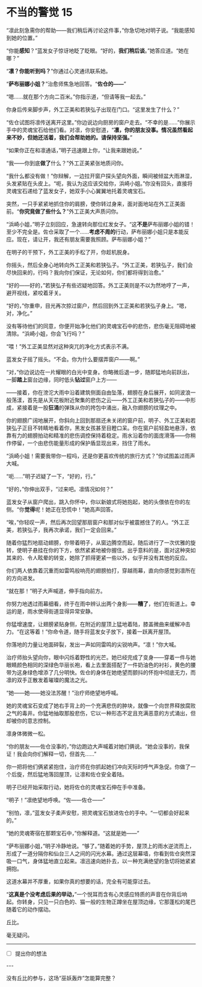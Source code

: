 # 不当的警觉 15

“凛此刻急需你的帮助——我们稍后再讨论这件事，”你急切地对明子说。“我能感知到她的位置。”

“你能**感知**？”蓝发女子惊讶地眨了眨眼。“好的，**我们稍后谈**。”她答应道。“她在哪？”

“**凛？你能听到吗？**”你通过心灵通讯联系她。

“**萨布丽娜小姐？**”治愈师焦急地回答。“**佐仓的——**”

“嗯……就在那个方向二百米。”你指示道，“但请等我一起去。”

你身后传来脚步声，外工正美和若狭弘子出现在门口。“这里发生了什么？”

“佐仓试图将凛传送离开这里。”你边说边向厨房的窗户走去。“不幸的是……”你展示手中的灵魂宝石给他们看。对凛，你安慰道，“**凛，你的朋友没事。情况虽然看起来不妙，但她还活着，我们会帮助她的。请保持坚强。**”

“如果你正在和凛通话，”明子迅速跟上你，“让我来跟她说。”

“我——你到底**做了**什么？”外工正美紧张地质问你。

“我什么都没有做！”你辩解，一边拉开窗户探头望向外面，瞬间被倾盆大雨淋湿，头发紧贴在头皮上。“呃，我认为这应该交给你，浜崎小姐。”你没有回头，直接将灵魂宝石递给了蓝发女子，她双手小心翼翼地托着灵魂宝石。

突然，一只手紧紧地抓住你的肩膀，使你转过身来，面对面地站在外工正美面前。“**你究竟做了些什么？**”外工正美大声质问你。

“浜崎小姐，”明子立刻回应，急速转向那位红发女子。“这**不是**萨布丽娜小姐的错！至少不完全是。佐仓采取了一个……**考虑不周的**行动，萨布丽娜小姐只是本能反应。现在，请让开，我还有朋友需要我照顾。萨布丽娜小姐？”

在明子的干预下，外工正美的手松了开，你趁机脱身。

你摇头，然后全身心地转向外工正美和若狭弘子。“外工正美，若狭弘子，我们会尽快回来的，行吗？我向你们保证，无论如何，你们都将得到治愈。”

“好的——好的，”若狭弘子有些迟疑地回答。外工正美则是不以为然地哼了一声，避开视线，紧咬着牙关。

“好的，”你重申，目光再次掠过窗户，然后回到外工正美和若狭弘子身上。“嗯，对，净化。”

没有等待他们的同意，你便开始净化他们的灵魂宝石中的悲伤，悲伤毫无阻碍地被清除。“浜崎小姐，你会飞行吗？”

“喂！”外工正美显然对这种突兀的净化方式表示不满。

蓝发女子摇了摇头。“不会。你为什么要摆弄窗户——啊。”

“对，”你边说边在一片耀眼的白光中变身。你略微后退一步，随即猛地向前跃出，一脚**踏上**窗台边缘，同时低头**钻过**窗户上方——

——接着，你在滂沱大雨中沿着建筑侧面自由坠落，翅膀在身后展开，如同波浪一般荡漾，首先是从天花板附近聚集的悲伤之云——外工正美和若狭弘子的——中形成，紧接着是一股**狂涌**的弹珠从你的挎包中涌出，融入你翅膀的纹理之中。

你的翅膀广阔地展开，你斜向上回到那扇还未关闭的窗户前，明子、外工正美和若狭弘子正目不转睛地看着你，黑发女孩甚至目瞪口呆。你在窗户前轻盈地悬浮，依靠有力的翅膀拍动和精准的悲伤调控保持着稳定。雨水沿着你的面庞滑落——你稍作停留，一个由悲伤能量形成的保护盾显现出来，挡住了雨水。

“浜崎小姐！需要我带你一程吗，还是你更喜欢传统的旅行方式？”你试图盖过雨声大喊。

“呃……”明子迟疑了一下，“好的，行。”

“好的，”你伸出双手，“过来吧。凛情况如何？”

蓝发女子从窗户爬出，跳入你怀中，你以新娘式将她抱起，她的头偎依在你的左侧。“你**觉得**呢！她正在恐慌中！”她高声回答。

“唉，”你轻叹一声，然后再次回望那扇窗户和那对似乎被震撼住了的人。“外工正美，若狭弘子，我再次承诺，我们一定会回来。”

随着你猛烈地扇动翅膀，你带着明子，从窗边腾空而起，随后进行了一次优雅的旋转，使明子悬挂在你的下方，依然紧紧地被你握住。出乎意料的是，面对这种突如其来的、令人眩晕的转变，她除了抓得更紧一些以外，似乎并没有其他的反应。

你们两人依靠着沉重而如雷鸣般响亮的翅膀拍打，穿越雨幕，直向你感觉到凛所在的方向进发。

“就在那！”明子大声喊道，伸手指向前方。

你努力地透过雨幕细看，终于在雨中辨认出两个身影——**糟了**，他们在街道上。幸运的是，雨水使得街道显得异常安静。

你猛增速度，让翅膀紧贴身侧，在附近的屋顶上猛地着陆，膝盖微曲来缓解冲击力。“在这等着！”你命令道，随手将蓝发女子放下，接着一跃离开屋顶。

你落地的力量让地面碎裂，发出一声如同雷鸣的尖锐响声。“凛！”你大喊。

治疗师抬头望向你，眼中闪烁着野性的光芒。她已经完成了变身——穿着一件与她眼睛颜色相同的深绿色华丽长袍，看上去里面搭配了一件奶油色的衬衫，黄色的腰带为这身绿色增添了几分明快。佐仓的身体在她绝望而颤抖的怀抱中彻底无力，而凛的双手正散发着璀璨的魔法之光。

“她——她——她没法苏醒！”治疗师绝望地呼喊。

她的灵魂宝石变成了她右手背上的一个充满悲伤的肿块，就像一个向世界释放腐败之气的毒井。你猛地抽取那股悲伤，它以一种形态不定且充满恶意的方式涌出，但却被你的意志控制。

凛身体微微一松。

“你的朋友——佐仓没事的，”你边跑边大声喊着对她们俩说。“她会没事的，我保证！我会向你们解释一切，但首先……”

你一把将他们俩紧紧抱住，治疗师在你抓起她们冲向天际时呼气声急促。你做了一个后旋，然后猛地落回屋顶，让凛和佐仓安全着陆。

明子已经开始采取行动，她将佐仓的灵魂宝石伸在手中准备。

“明子！”凛绝望地呼唤。“佐——佐仓——”

“别怕，凛，”蓝发女子柔声安慰，把灵魂宝石放进佐仓的手中。“一切都会好起来的。”

“她的灵魂寄宿在那颗宝石中，”你解释道。“这就是她——”

“萨布丽娜小姐，”明子冷静地说。“够了。”随着她的手势，屋顶上的雨水逆流而上，形成了一道分隔你和仙台三人之间的闪光水幕。通过这层幕墙，你看到佐仓突然深吸一口气，身体猛地直立起来。凛迅速向她扑去，以一种充满绝望的急切将她紧紧拥抱。

这道水幕并不厚重，如果你真的想要的话，完全有可能穿过去。

“**这真是个没考虑后果的举动，**”一个悦耳而含有心灵感应特质的声音在你背后响起。你转身，只见一只白色的、猫一般的生物正蹲坐在屋顶边缘，它那蓬松的尾巴随着它的动作摆动。

丘比。

毫无疑问。

---

- [ ] 提出你的想法

---​

没有丘比的参与，这场“巫妖轰炸”怎能算完整？
